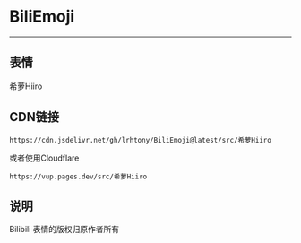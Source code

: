 # BiliEmoji
---
## 表情
希萝Hiiro
## CDN链接
```
https://cdn.jsdelivr.net/gh/lrhtony/BiliEmoji@latest/src/希萝Hiiro
```
或者使用Cloudflare
```
https://vup.pages.dev/src/希萝Hiiro
```
## 说明
Bilibili 表情的版权归原作者所有
